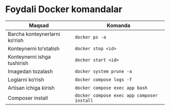 # Foydali Docker komandalar

| Maqsad | Komanda |
|--------|----------|
| Barcha konteynerlarni ko‘rish | `docker ps -a` |
| Konteynerni to‘xtatish | `docker stop <id>` |
| Konteynerni ishga tushirish | `docker start <id>` |
| Imagedan tozalash | `docker system prune -a` |
| Loglarni ko‘rish | `docker compose logs -f` |
| Artisan ichiga kirish | `docker compose exec app bash` |
| Composer install | `docker compose exec app composer install` |
